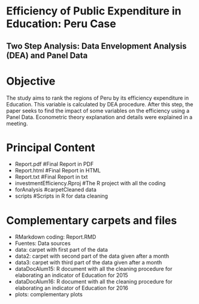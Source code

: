 # Efficiency of Public Expenditure in Education: Peru Case
## Two Step Analysis: Data Envelopment Analysis (DEA) and Panel Data

# Objective
The study aims to rank the regions of Peru by its efficiency expenditure in Education. This variable is
calculated by DEA procedure. After this step, the paper seeks to find the impact of some variables on the efficiency using a Panel Data.
Econometric theory explanation and details were explained in a meeting.

# Principal Content
* Report.pdf #Final Report in PDF
* Report.html #Final Report in HTML
* Report.txt #Final Report in txt
* investmentEfficiency.Rproj  #The R project with all the coding
* forAnalysis #carpetCleaned data
* scripts #Scripts in R for data cleaning

# Complementary carpets and files
* RMarkdown coding: Report.RMD
* Fuentes: Data sources
* data: carpet with first part of the data
* data2: carpet with second part of the data given after a month
* data3: carpet with third part of the data given after a month
* dataDocAlum15: R document with all the cleaning procedure for elaborating an indicator of Education for 2015
* dataDocAlum16: R document with all the cleaning procedure for elaborating an indicator of Education for 2016
* plots: complementary plots


